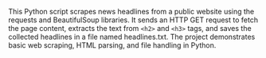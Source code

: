 This Python script scrapes news headlines from a public website using the requests and BeautifulSoup libraries. It sends an HTTP GET request to fetch the page content, extracts the text from `<h2>` and `<h3>` tags, and saves the collected headlines in a file named headlines.txt. The project demonstrates basic web scraping, HTML parsing, and file handling in Python.
